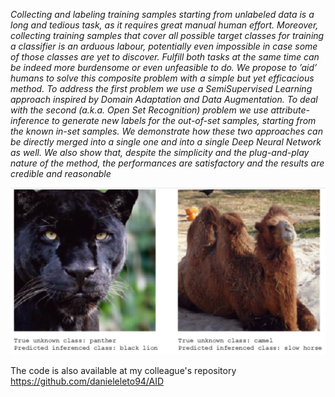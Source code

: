 *Collecting and labeling training samples starting from
unlabeled data is a long and tedious task, as it requires
great manual human effort. Moreover, collecting training
samples that cover all possible target classes for training
a classifier is an arduous labour, potentially even impossible in case some of those classes are yet to discover. Fulfill
both tasks at the same time can be indeed more burdensome
or even unfeasible to do. We propose to ’aid’ humans to
solve this composite problem with a simple but yet efficacious method. To address the first problem we use a SemiSupervised Learning approach inspired by Domain Adaptation and Data Augmentation. To deal with the second (a.k.a.
Open Set Recognition) problem we use attribute-inference
to generate new labels for the out-of-set samples, starting
from the known in-set samples. We demonstrate how these
two approaches can be directly merged into a single one and
into a single Deep Neural Network as well. We also show
that, despite the simplicity and the plug-and-play nature of
the method, the performances are satisfactory and the results are credible and reasonable*

![Results](/results.jpg)

The code is also available at my colleague's repository https://github.com/danieleleto94/AID
